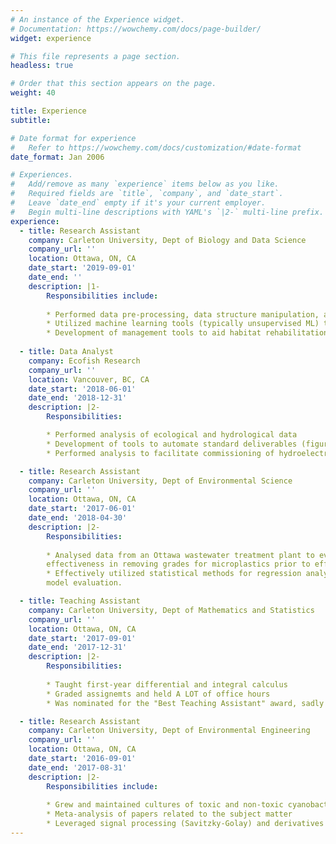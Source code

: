 ```yaml
---
# An instance of the Experience widget.
# Documentation: https://wowchemy.com/docs/page-builder/
widget: experience

# This file represents a page section.
headless: true

# Order that this section appears on the page.
weight: 40

title: Experience
subtitle:

# Date format for experience
#   Refer to https://wowchemy.com/docs/customization/#date-format
date_format: Jan 2006

# Experiences.
#   Add/remove as many `experience` items below as you like.
#   Required fields are `title`, `company`, and `date_start`.
#   Leave `date_end` empty if it's your current employer.
#   Begin multi-line descriptions with YAML's `|2-` multi-line prefix.
experience:
  - title: Research Assistant
    company: Carleton University, Dept of Biology and Data Science
    company_url: ''
    location: Ottawa, ON, CA
    date_start: '2019-09-01'
    date_end: ''
    description: |1-
        Responsibilities include:
        
        * Performed data pre-processing, data structure manipulation, and utilized statistical tools to improve data quality. 
        * Utilized machine learning tools (typically unsupervised ML) to investigate animal behaviour.
        * Development of management tools to aid habitat rehabilitation or remediation.
        
  - title: Data Analyst
    company: Ecofish Research
    company_url: ''
    location: Vancouver, BC, CA
    date_start: '2018-06-01'
    date_end: '2018-12-31'
    description: |2-
        Responsibilities:

        * Performed analysis of ecological and hydrological data
        * Development of tools to automate standard deliverables (figures, tables, summaries, etc).
        * Performed analysis to facilitate commissioning of hydroelectric facilities

  - title: Research Assistant
    company: Carleton University, Dept of Environmental Science
    company_url: ''
    location: Ottawa, ON, CA
    date_start: '2017-06-01'
    date_end: '2018-04-30'
    description: |2-
        Responsibilities:
        
        * Analysed data from an Ottawa wastewater treatment plant to evaluate its 
        effectiveness in removing grades for microplastics prior to effluent release.
        * Effectively utilized statistical methods for regression analysis and
        model evaluation.

  - title: Teaching Assistant
    company: Carleton University, Dept of Mathematics and Statistics
    company_url: ''
    location: Ottawa, ON, CA
    date_start: '2017-09-01'
    date_end: '2017-12-31'
    description: |2-
        Responsibilities:
        
        * Taught first-year differential and integral calculus 
        * Graded assignemts and held A LOT of office hours
        * Was nominated for the "Best Teaching Assistant" award, sadly didn't win

  - title: Research Assistant
    company: Carleton University, Dept of Environmental Engineering
    company_url: ''
    location: Ottawa, ON, CA
    date_start: '2016-09-01'
    date_end: '2017-08-31'
    description: |2-
        Responsibilities include:
        
        * Grew and maintained cultures of toxic and non-toxic cyanobacteria
        * Meta-analysis of papers related to the subject matter
        * Leveraged signal processing (Savitzky-Golay) and derivatives to improve spectrophotometric detections
---
```

